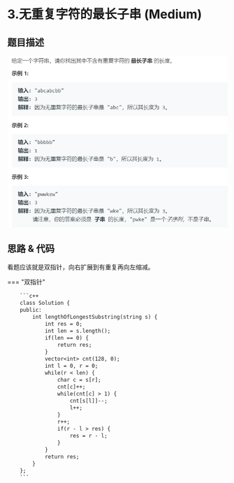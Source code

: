 # 3.无重复字符的最长子串 (Medium)

## 题目描述

![](3.png)

## 思路 & 代码

看题应该就是双指针，向右扩展到有重复再向左缩减。

=== "双指针"

		```c++
		class Solution {
		public:
		    int lengthOfLongestSubstring(string s) {
		        int res = 0;
		        int len = s.length();
		        if(len == 0) {
		            return res;
		        }
		        vector<int> cnt(128, 0);
		        int l = 0, r = 0;
		        while(r < len) {
		            char c = s[r];
		            cnt[c]++;
		            while(cnt[c] > 1) {
		                cnt[s[l]]--;
		                l++;
		            }
		            r++;
		            if(r - l > res) {
		                res = r - l;
		            }
		        }
		        return res;
		    }
		};
		```